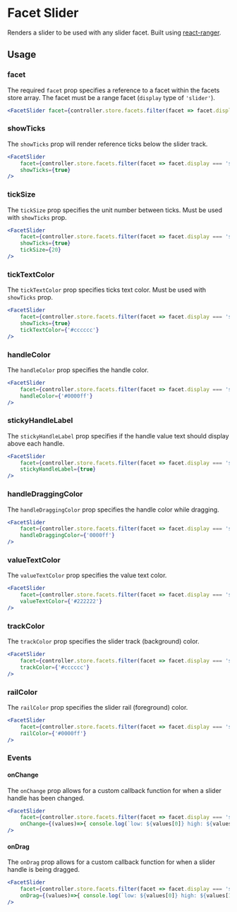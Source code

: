 # Facet Slider

Renders a slider to be used with any slider facet. Built using [react-ranger](https://github.com/tannerlinsley/react-ranger).

## Usage

### facet
The required `facet` prop specifies a reference to a facet within the facets store array. The facet must be a range facet (`display` type of `'slider'`).

```jsx
<FacetSlider facet={controller.store.facets.filter(facet => facet.display === 'slider').pop()} />
```

### showTicks
The `showTicks` prop will render reference ticks below the slider track.

```jsx
<FacetSlider 
	facet={controller.store.facets.filter(facet => facet.display === 'slider').pop()} 
	showTicks={true}
/>
```

### tickSize
The `tickSize` prop specifies the unit number between ticks. Must be used with `showTicks` prop.

```jsx
<FacetSlider 
	facet={controller.store.facets.filter(facet => facet.display === 'slider').pop()} 
	showTicks={true}
	tickSize={20}
/>
```

### tickTextColor
The `tickTextColor` prop specifies ticks text color. Must be used with `showTicks` prop.

```jsx
<FacetSlider 
	facet={controller.store.facets.filter(facet => facet.display === 'slider').pop()} 
	showTicks={true}
	tickTextColor={'#cccccc'}
/>
```

### handleColor
The `handleColor` prop specifies the handle color.

```jsx
<FacetSlider 
	facet={controller.store.facets.filter(facet => facet.display === 'slider').pop()} 
	handleColor={'#0000ff'}
/>
```

### stickyHandleLabel
The `stickyHandleLabel` prop specifies if the handle value text should display above each handle.

```jsx
<FacetSlider 
	facet={controller.store.facets.filter(facet => facet.display === 'slider').pop()} 
	stickyHandleLabel={true}
/>
```

### handleDraggingColor
The `handleDraggingColor` prop specifies the handle color while dragging.

```jsx
<FacetSlider 
	facet={controller.store.facets.filter(facet => facet.display === 'slider').pop()} 
	handleDraggingColor={'0000ff'}
/>
```

### valueTextColor
The `valueTextColor` prop specifies the value text color.

```jsx
<FacetSlider 
	facet={controller.store.facets.filter(facet => facet.display === 'slider').pop()} 
	valueTextColor={'#222222'}
/>
```

### trackColor
The `trackColor` prop specifies the slider track (background) color.

```jsx
<FacetSlider 
	facet={controller.store.facets.filter(facet => facet.display === 'slider').pop()} 
	trackColor={'#cccccc'}
/>
```

### railColor
The `railColor` prop specifies the slider rail (foreground) color.

```jsx
<FacetSlider 
	facet={controller.store.facets.filter(facet => facet.display === 'slider').pop()} 
	railColor={'#0000ff'}
/>
```

### Events

#### onChange
The `onChange` prop allows for a custom callback function for when a slider handle has been changed.

```jsx
<FacetSlider 
	facet={controller.store.facets.filter(facet => facet.display === 'slider').pop()} 
	onChange={(values)=>{ console.log(`low: ${values[0]} high: ${values[1]}`) }}
/>
```

#### onDrag
The `onDrag` prop allows for a custom callback function for when a slider handle is being dragged.

```jsx
<FacetSlider 
	facet={controller.store.facets.filter(facet => facet.display === 'slider').pop()} 
	onDrag={(values)=>{ console.log(`low: ${values[0]} high: ${values[1]}`) }}
/>
```
